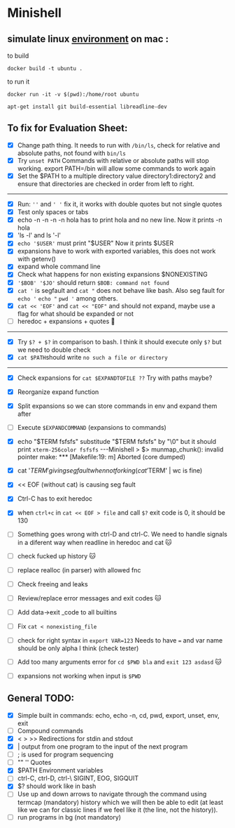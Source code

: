# Minishell

## simulate linux [environment](https://gist.github.com/CarloCattano/73482a9e846e27165e85dcf32cda91ad) on mac :

to build
```
docker build -t ubuntu .
```

to run it
```
docker run -it -v $(pwd):/home/root ubuntu

apt-get install git build-essential libreadline-dev
```

## To fix for Evaluation Sheet:
- [x] Change path thing. It needs to run with `/bin/ls`, check for relative and absolute paths, not found with `bin/ls`
- [x] Try `unset PATH` Commands with relative or absolute paths will stop working. export PATH=/bin  will allow some commands to work again
- [x] Set the $PATH to a multiple directory value directory1:directory2 and ensure that directories are checked in order from left to right.
---
- [x] Run: `''` and  `' '` fix it, it works with double quotes but not single quotes
- [x] Test only spaces or tabs
- [x] echo -n -n -n -n hola has to print hola and no new line. Now it prints -n hola
- [x] 'ls -l'  and ls '-l'
- [x] `echo '$USER'` must print "$USER"  Now it prints $USER
- [x] expansions have to work with exported variables, this does not work with getenv()
- [x] expand whole command line
- [x] Check what happens for non existing expansions $NONEXISTING
- [x] `'$BOB' '$JO'` should return `$BOB: command not found` 
- [x] `cat '` is segfault and `cat "` does not behave like bash. Also seg fault for `echo '` `echo "` `pwd '` among others.
- [x] `cat << 'EOF'` and `cat << "EOF"`  and should not expand, maybe use a flag for what should be expanded or not
- [ ] heredoc + expansions + quotes :face_with_peeking_eye:
---
- [x] Try `$? + $?` in comparison to bash. I think it should execute only `$?` but we need to double check
- [x] `cat $PATH`should write `no such a file or directory`
---
- [x] Check expansions for `cat $EXPANDTOFILE ??` Try with paths maybe?
- [x] Reorganize expand function
- [x] Split expansions so we can store commands in env and expand them after
- [ ] Execute `$EXPANDCOMMAND` (expansions to commands)
- [x] echo "$TERM fsfsfs" substitude "$TERM fsfsfs" by "\0" but it should print `xterm-256color fsfsfs`
---Minishell > $>
munmap_chunk(): invalid pointer
make: *** [Makefile:19: m] Aborted (core dumped)

- [x] cat '$TERM' giving seg fault when not forking ( cat '$TERM' | wc is fine)
- [x] << EOF (without cat) is causing seg fault
- [x] Ctrl-C has to exit heredoc
- [x] when `ctrl+c` in `cat << EOF > file` and call `$?` exit code is 0, it should be 130
- [ ] Something goes wrong with ctrl-D and ctrl-C. We need to handle signals in a diferent way when readline in heredoc and cat :cat:
- [ ] check fucked up history :cat:
- [ ] replace realloc (in parser) with allowed fnc
- [ ] Check freeing and leaks
- [ ] Review/replace error messages and exit codes :cat:
- [ ] Add data->exit _code to all builtins
- [ ] Fix `cat < nonexisting_file`
- [ ] check for right syntax in `export VAR=123` Needs to have `=` and var name should be only alpha I think (check tester)
- [ ] Add too many arguments error for `cd $PWD bla` and `exit 123 asdasd` :cat:
- [ ] expansions not working when input is `$PWD`




      
## General TODO:
- [x] Simple built in commands: echo, echo -n, cd, pwd, export, unset, env, exit
- [ ] Compound commands
- [x] < > >>  Redirections for stdin and stdout
- [x] | output from one program to the input of the next program
- [ ] ; is used for program sequencing
- [ ] "" '' Quotes
- [x] $PATH Environment variables
- [ ] ctrl-C, ctrl-D, ctrl-\  SIGINT, EOG, SIGQUIT
- [x] $? should work like in bash
- [ ] Use up and down arrows to navigate through the command using termcap (mandatory) history which we will then be able to edit (at least like we can for classic lines if we feel like it (the line, not the history)).
- [ ] run programs in bg (not mandatory)
